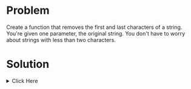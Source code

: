 # Problem 

Create a function that removes the first and last characters of a string. You're given one parameter, the original string. You don't have to worry about strings with less than two characters.

# Solution

<details> 
	<summary> Click Here </summary>

```cpp

#include <string>
using namespace std; 

string sliceString (string str ){
  return str.substr(1, str.size() - 2); 
}

```
</details>